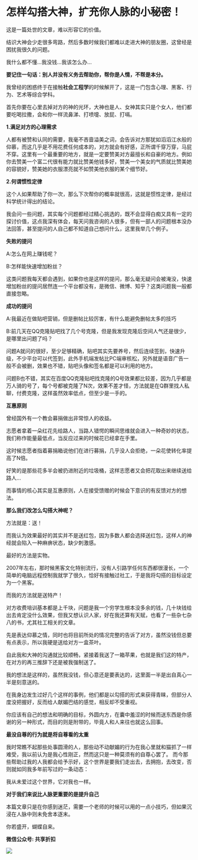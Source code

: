 # 怎样勾搭大神，扩充你人脉的小秘密！

这是一篇处世的文章，难以形容它的价值。

结识大神会少走很多弯路，然后多数时候我们都难以走进大神的朋友圈，这曾经是困扰我很久的问题。

我什么都不懂…我没钱…我该怎么办…

**要记住一句话：别人并没有义务去帮助你，帮你是人情，不帮是本分。**

我曾经的困惑终于在接触**社会工程学**的时候解开了，这是一门包含心理、黑客、行为、艺术等综合学科。

首先你要在心里去掉对方的神的光环，大神也是人、女神其实只是个女人，他们都要吃喝拉撒，会和你一样流鼻涕、打喷嚏、放屁、打嗝。

**1.满足对方的心理需求**

人都有被赞和认同的需要，我毫不吝啬溢美之词，会告诉对方那犹如滔滔江水般的仰慕，而这几乎是不用花费任何成本的，对方就会有好感，正所谓千穿万穿，马屁不穿。这里有一个最重要的地方，就是一定要赞美对方最擅长和自豪的地方。例如你去赞美一个富二代很有能力就比赞美他钱多好，赞美一个美女的气质就比赞美她的容貌好，赞美她的衣服漂亮就不如赞美他衣服的某个细节好。

**2.何谓惯性定律**

这个人如果帮助了你一次，那么下次帮你的概率就很高，这就是惯性定律，是经过科学统计得出的结论。

我会问一些问题，其实每个问题都经过精心挑选的，既不会显得白痴又具有一定的探讨价值，这点我深有体会，每天问我咨询的人很多，但有一部人的问题根本没办法回答，甚至提问的人自己都不知道自己想问什么，这里我举几个例子。

**失败的提问**

A:怎么在网上赚钱呢？

B:怎样能快速增加粉丝？

这类问题我每天都会遇到，如果你也是这样的提问，那么毫无疑问会被淹没，快速增加粉丝的提问居然连一个平台都没有，是微信、微博、知乎？这类问题我一般都直接忽略。

**成功的提问**

A:我最近在做贴吧营销，但是删帖比较厉害，有什么能避免删帖太多的技巧

B:前几天在QQ克隆贴吧找了几个号克隆，但是我发现克隆后空间人气还是很少，是哪里出问题了吗？

问题A就问的很好，至少足够精确，贴吧其实先要养号，然后连续签到，快速升级，不少平台可以代签到，此外手机端发帖比PC端审核松，另外就是语音广告一般不会被删，效果也不错，贴吧头像和签名都是可以利用的地方。

问题B也不错，其实在百度QQ克隆贴吧找克隆的Q号效果都比较差，因为几乎都是万人骑的号了，每个号都被克隆了N次，效果不差才怪，方法就是在Q群里找人私聊，付费克隆，这样虽然效率低点，但至少是一手的。

**互惠原则**


曾经国外有一个教会募捐做出非常惊人的收益。

志愿者拿着一朵红花先给路人，当路人错愕的瞬间思维就会进入一种奇妙的状态，我们称作能量最低点，当反应过来的时候花已经拿在手里。

这时候志愿者指着募捐箱说他们在进行募捐，几乎没人会拒绝，一朵花使转化率提高了N倍。

好笑的是那些花多半会被扔进附近的垃圾桶，这样志愿者又会把花取出来继续送给路人…

而事情的核心其实是互惠原则，人在接受馈赠的时候会下意识的有反馈对方的想法。

**那么我们改怎么勾搭大神呢？**


方法就是：送！

而我认为效果最好的其实并不是送红包，因为多数人都会选择送红包，这样人的神经就会陷入一种麻痹状态，缺少刺激感。

最好的方法是实物。

2007年左右，那时候黑客文化特别流行，没有人引路学任何东西都很漫长，一个简单的电脑远程控制我就学了很久，恰好有接触过社工，于是我将勾搭的目标设定为一个黑客。

而我的方法就是送特产！

对方收费培训基本都是上千块，问题是我一个穷学生根本没多余的钱，几十块钱给出去肯定没什么效果，但我又想认识人家，好在我还算有天赋，也看了一些杂七杂八的书，尤其社工相关的文章。

先是表达仰慕之情，同时也将目前所处的情况完整的告诉了对方，虽然没钱但总要有点表示，所以我硬是送给对方一盒茶叶。

自此我和大神的沟通就比较顺畅，紧接着我送了一箱苹果，也就是我们这的特产，在对方的再三推辞下还是被我强制送了。

我的想法是这样的，虽然我没钱，但心意还是要表达的，这里面一半是出自真心一半是刻意送的。

在我身边发生过好几个这样的事例，他们都是以勾搭的形式来获得青睐，但部分人度没把握好，反而给人献媚巴结的感觉，相反却不受重视。

你应该有自己的想法和明确的目标，外圆内方，在囊中羞涩的时候而送东西是你感谢的另一种形式，而目的则是附带的，毕竟人和人来往也就这么回事。

**最没自尊的行为就是将自尊看的太重**


我时常瞧不起那些处事圆滑的人，那些动不动献媚的行为在我心里就和猫抓了一样难受，我以前认为是我心性刚正，然而这只是一种莫须有的自尊心罢了。
而今那些帮助过我的人我都会给予示好，这个世界是要我们走出去，去拥抱，去改变，否则就如同我多年前写过的一条动态：

我从未爱过这个世界，它对我也一样。

**对于我们来说比人脉更重要的是提升自己**


本篇文章只是在你感到迷茫，需要一个老师的时候可以用的一点小技巧，但如果沉浸在人脉中则未免舍本逐末。

你若盛开，蝴蝶自来。


**微信公众号: 共享折扣**

![](http://ou8u8dsau.bkt.clouddn.com/17-8-6/3303492.jpg)


